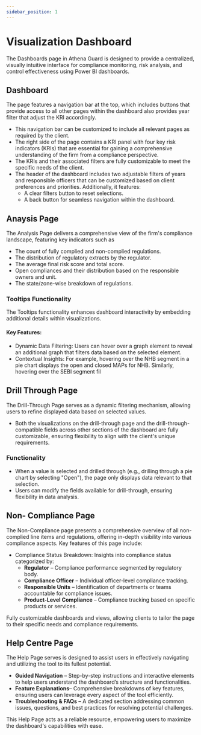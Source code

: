 ```yaml
---
sidebar_position: 1
---
```

# Visualization Dashboard 

The Dashboards page in Athena Guard is designed to provide a centralized, visually intuitive interface for compliance monitoring, risk analysis, and control effectiveness using Power BI dashboards.

## Dashboard
The page features a navigation bar at the top, which includes buttons that provide access to all other pages within the dashboard also provides year filter that adjust the KRI accordingly.
- This navigation bar can be customized to include all relevant pages as required by the client.
- The right side of the page contains a KRI panel with four key risk indicators (KRIs) that are essential for gaining a comprehensive understanding of the firm from a compliance perspective. 
- The KRIs and their associated filters are fully customizable to meet the specific needs of the client.
- The header of the dashboard includes two adjustable filters  of years and responsible officers that can be customized based on client preferences and priorities. Additionally, it features:
	- A clear filters button to reset selections.
	- A back button for seamless navigation within the dashboard.


## Anaysis Page
The Analysis Page delivers a comprehensive view of the firm's compliance landscape, featuring key indicators such as
- The count of fully complied and non-complied regulations.
- The distribution of regulatory extracts by the regulator.
- The average final risk score and total score.
- Open compliances and their distribution based on the responsible owners and unit.
- The state/zone-wise breakdown of regulations.


### Tooltips Functionality
The Tooltips functionality enhances dashboard interactivity by embedding additional details within visualizations.
#### Key Features:
- Dynamic Data Filtering: Users can hover over a graph element to reveal an additional graph that filters data based on the selected element.
- Contextual Insights: For example, hovering over the NHB segment in a pie chart displays the open and closed MAPs for NHB. Similarly, hovering over the SEBI segment fil




## Drill Through Page
The Drill-Through Page serves as a dynamic filtering mechanism, allowing users to refine displayed data based on selected values.
- Both the visualizations on the drill-through page and the drill-through-compatible fields across other sections of the dashboard are fully customizable, ensuring flexibility to align with the client's unique requirements.
### Functionality
- When a value is selected and drilled through (e.g., drilling through a pie chart by selecting "Open"), the page only displays data relevant to that selection.
- Users can modify the fields available for drill-through, ensuring flexibility in data analysis.



## Non- Compliance Page
The Non-Compliance page presents a comprehensive overview of all non-complied line items and regulations, offering in-depth visibility into various compliance aspects. Key features of this page include:
- Compliance Status Breakdown: Insights into compliance status categorized by:
	- **Regulator** – Compliance performance segmented by regulatory body.
	- **Compliance Officer** – Individual officer-level compliance tracking.
	- **Responsible Units** – Identification of departments or teams accountable for compliance issues.
	- **Product-Level Compliance** – Compliance tracking based on specific products or services.

Fully customizable dashboards and views, allowing clients to tailor the page to their specific needs and compliance requirements.

## Help Centre Page
The Help Page serves is designed to assist users in effectively navigating and utilizing the tool to its fullest potential.

- **Guided Navigation** – Step-by-step instructions and interactive elements to help users understand the dashboard’s structure and functionalities.
- **Feature Explanations**– Comprehensive breakdowns of key features, ensuring users can leverage every aspect of the tool efficiently.
- **Troubleshooting & FAQs** – A dedicated section addressing common issues, questions, and best practices for resolving potential challenges.

This Help Page acts as a reliable resource, empowering users to maximize the dashboard's capabilities with ease.

